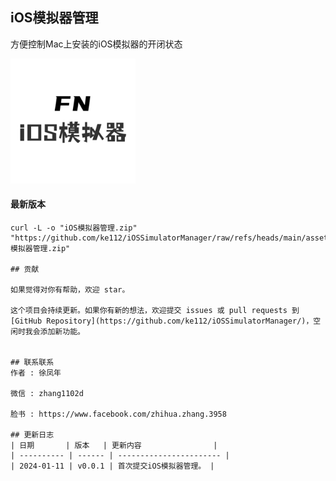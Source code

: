 ## iOS模拟器管理
方便控制Mac上安装的iOS模拟器的开闭状态

<img src="assets/images/icon-1024.png" width="200" height="200" alt="App Icon">

#### 最新版本
```shell
curl -L -o "iOS模拟器管理.zip" "https://github.com/ke112/iOSSimulatorManager/raw/refs/heads/main/assets/newVersion/iOS模拟器管理.zip"

## 贡献

如果觉得对你有帮助，欢迎 star。

这个项目会持续更新。如果你有新的想法，欢迎提交 issues 或 pull requests 到 [GitHub Repository](https://github.com/ke112/iOSSimulatorManager/)，空闲时我会添加新功能。


## 联系联系
作者 : 徐凤年

微信 : zhang1102d

脸书 : https://www.facebook.com/zhihua.zhang.3958

## 更新日志
| 日期       | 版本   | 更新内容                |
| ---------- | ------ | ----------------------- |
| 2024-01-11 | v0.0.1 | 首次提交iOS模拟器管理。 |
